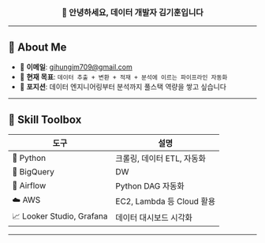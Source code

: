 <!-- 헤더 섹션 -->
<h3 align="center">👋 안녕하세요, 데이터 개발자 김기훈입니다</h3>

---

## 🚀 About Me

- 💌 **이메일**: gihungim709@gmail.com  
- 🔭 **현재 목표**: `데이터 추출 + 변환 + 적재 + 분석에 이르는 파이프라인 자동화`
- 🧩 **포지션**: 데이터 엔지니어링부터 분석까지 풀스택 역량을 쌓고 싶습니다

---

## 🧰 Skill Toolbox

| 도구 | 설명 |
|------|------|
| 🐍 Python | 크롤링, 데이터 ETL, 자동화 |
| 🧮 BigQuery | DW |
| 🔄 Airflow | Python DAG 자동화 |
| ☁️ AWS | EC2, Lambda 등 Cloud 활용 |
| 📈 Looker Studio, Grafana | 데이터 대시보드 시각화 |

---
